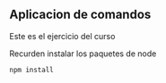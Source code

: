 ## Aplicacion de comandos

Este es el ejercicio del curso

Recurden instalar los paquetes de node

```
npm install
```